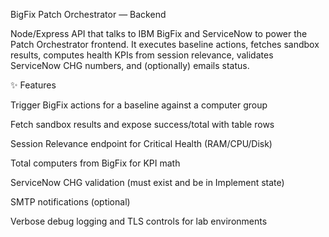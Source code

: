 BigFix Patch Orchestrator — Backend

Node/Express API that talks to IBM BigFix and ServiceNow to power the Patch Orchestrator frontend.
It executes baseline actions, fetches sandbox results, computes health KPIs from session relevance, validates ServiceNow CHG numbers, and (optionally) emails status.

✨ Features

Trigger BigFix actions for a baseline against a computer group

Fetch sandbox results and expose success/total with table rows

Session Relevance endpoint for Critical Health (RAM/CPU/Disk)

Total computers from BigFix for KPI math

ServiceNow CHG validation (must exist and be in Implement state)

SMTP notifications (optional)

Verbose debug logging and TLS controls for lab environments